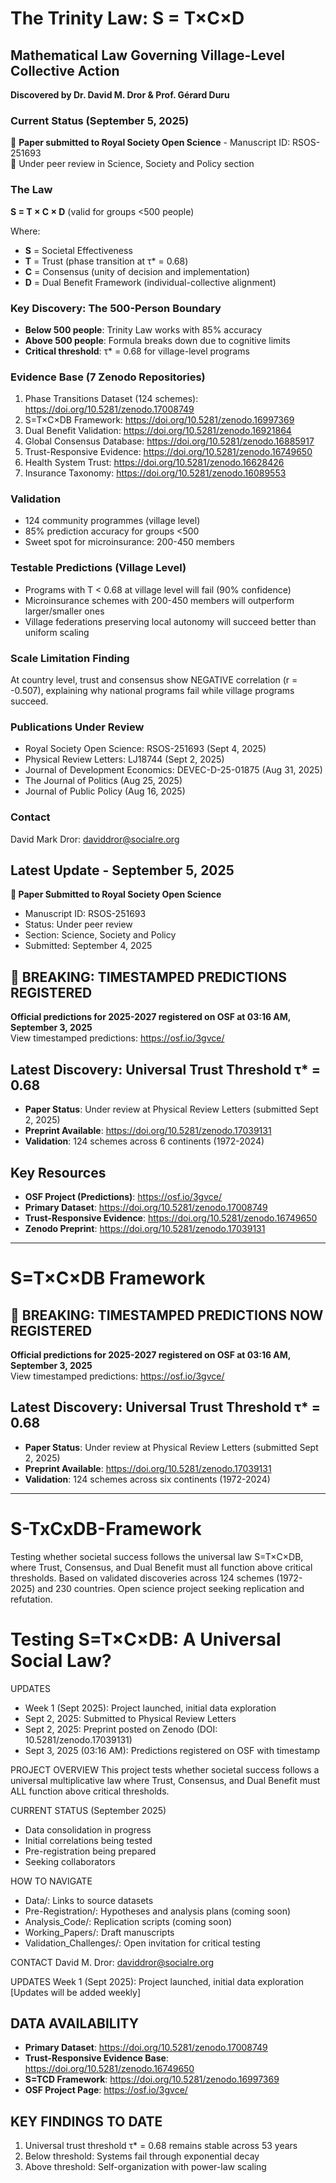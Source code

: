 # The Trinity Law: S = T×C×D

## Mathematical Law Governing Village-Level Collective Action

**Discovered by Dr. David M. Dror & Prof. Gérard Duru**

### Current Status (September 5, 2025)
📄 **Paper submitted to Royal Society Open Science** - Manuscript ID: RSOS-251693  
🔬 Under peer review in Science, Society and Policy section

### The Law
**S = T × C × D** (valid for groups <500 people)

Where:
- **S** = Societal Effectiveness 
- **T** = Trust (phase transition at τ* = 0.68)
- **C** = Consensus (unity of decision and implementation)
- **D** = Dual Benefit Framework (individual-collective alignment)

### Key Discovery: The 500-Person Boundary
- **Below 500 people**: Trinity Law works with 85% accuracy
- **Above 500 people**: Formula breaks down due to cognitive limits
- **Critical threshold**: τ* = 0.68 for village-level programs

### Evidence Base (7 Zenodo Repositories)
1. Phase Transitions Dataset (124 schemes): https://doi.org/10.5281/zenodo.17008749
2. S=T×C×DB Framework: https://doi.org/10.5281/zenodo.16997369  
3. Dual Benefit Validation: https://doi.org/10.5281/zenodo.16921864
4. Global Consensus Database: https://doi.org/10.5281/zenodo.16885917
5. Trust-Responsive Evidence: https://doi.org/10.5281/zenodo.16749650
6. Health System Trust: https://doi.org/10.5281/zenodo.16628426
7. Insurance Taxonomy: https://doi.org/10.5281/zenodo.16089553

### Validation
- 124 community programmes (village level)
- 85% prediction accuracy for groups <500
- Sweet spot for microinsurance: 200-450 members

### Testable Predictions (Village Level)
- Programs with T < 0.68 at village level will fail (90% confidence)
- Microinsurance schemes with 200-450 members will outperform larger/smaller ones
- Village federations preserving local autonomy will succeed better than uniform scaling

### Scale Limitation Finding
At country level, trust and consensus show NEGATIVE correlation (r = -0.507), 
explaining why national programs fail while village programs succeed.

### Publications Under Review
- Royal Society Open Science: RSOS-251693 (Sept 4, 2025)
- Physical Review Letters: LJ18744 (Sept 2, 2025)
- Journal of Development Economics: DEVEC-D-25-01875 (Aug 31, 2025)
- The Journal of Politics (Aug 25, 2025)
- Journal of Public Policy (Aug 16, 2025)

### Contact
David Mark Dror: daviddror@socialre.org


## Latest Update - September 5, 2025
**🎯 Paper Submitted to Royal Society Open Science**
- Manuscript ID: RSOS-251693  
- Status: Under peer review
- Section: Science, Society and Policy
- Submitted: September 4, 2025


## 🔴 BREAKING: TIMESTAMPED PREDICTIONS REGISTERED
**Official predictions for 2025-2027 registered on OSF at 03:16 AM, September 3, 2025**  
View timestamped predictions: https://osf.io/3gvce/

## Latest Discovery: Universal Trust Threshold τ* = 0.68
- **Paper Status**: Under review at Physical Review Letters (submitted Sept 2, 2025)
- **Preprint Available**: https://doi.org/10.5281/zenodo.17039131
- **Validation**: 124 schemes across 6 continents (1972-2024)

## Key Resources
- **OSF Project (Predictions)**: https://osf.io/3gvce/
- **Primary Dataset**: https://doi.org/10.5281/zenodo.17008749
- **Trust-Responsive Evidence**: https://doi.org/10.5281/zenodo.16749650
- **Zenodo Preprint**: https://doi.org/10.5281/zenodo.17039131

---
# S=T×C×DB Framework

## 🔴 BREAKING: TIMESTAMPED PREDICTIONS NOW REGISTERED
**Official predictions for 2025-2027 registered on OSF at 03:16 AM, September 3, 2025**  
View timestamped predictions: https://osf.io/3gvce/

## Latest Discovery: Universal Trust Threshold τ* = 0.68
- **Paper Status**: Under review at Physical Review Letters (submitted Sept 2, 2025)
- **Preprint Available**: https://doi.org/10.5281/zenodo.17039131
- **Validation**: 124 schemes across six continents (1972-2024)

---
# S-TxCxDB-Framework
Testing whether societal success follows the universal law S=T×C×DB, where Trust, Consensus, and Dual Benefit must all function above critical thresholds. Based on validated discoveries across 124 schemes (1972-2025) and 230 countries. Open science project seeking replication and refutation.

Testing S=T×C×DB: A Universal Social Law?
==========================================
UPDATES
- Week 1 (Sept 2025): Project launched, initial data exploration
- Sept 2, 2025: Submitted to Physical Review Letters
- Sept 2, 2025: Preprint posted on Zenodo (DOI: 10.5281/zenodo.17039131)
- Sept 3, 2025 (03:16 AM): Predictions registered on OSF with timestamp

PROJECT OVERVIEW
This project tests whether societal success follows a universal multiplicative law where Trust, Consensus, and Dual Benefit must ALL function above critical thresholds.

CURRENT STATUS (September 2025)
- Data consolidation in progress
- Initial correlations being tested
- Pre-registration being prepared
- Seeking collaborators

HOW TO NAVIGATE
- Data/: Links to source datasets
- Pre-Registration/: Hypotheses and analysis plans (coming soon)
- Analysis_Code/: Replication scripts (coming soon)
- Working_Papers/: Draft manuscripts
- Validation_Challenges/: Open invitation for critical testing

CONTACT
David M. Dror: daviddror@socialre.org

UPDATES
Week 1 (Sept 2025): Project launched, initial data exploration
[Updates will be added weekly]
## DATA AVAILABILITY
- **Primary Dataset**: https://doi.org/10.5281/zenodo.17008749
- **Trust-Responsive Evidence Base**: https://doi.org/10.5281/zenodo.16749650
- **S=TCD Framework**: https://doi.org/10.5281/zenodo.16997369
- **OSF Project Page**: https://osf.io/3gvce/

## KEY FINDINGS TO DATE
1. Universal trust threshold τ* = 0.68 remains stable across 53 years
2. Below threshold: Systems fail through exponential decay
3. Above threshold: Self-organization with power-law scaling
